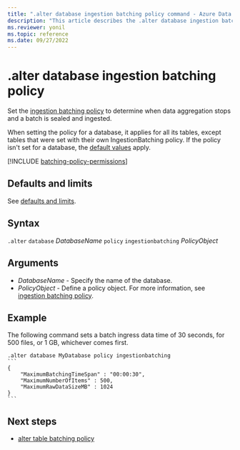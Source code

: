 ```yaml
---
title: ".alter database ingestion batching policy command - Azure Data Explorer"
description: "This article describes the .alter database ingestion batching policy command in Azure Data Explorer."
ms.reviewer: yonil
ms.topic: reference
ms.date: 09/27/2022
---
```

# .alter database ingestion batching policy

Set the [ingestion batching policy](batchingpolicy.md) to determine when data aggregation stops and a batch is sealed and ingested.

When setting the policy for a database, it applies for all its tables, except tables that were set with their own IngestionBatching policy. If the policy isn't set for a database, the [default values](batchingpolicy.md#defaults-and-limits) apply.

[!INCLUDE [batching-policy-permissions](../../includes/batching-policy-permissions.md)]

## Defaults and limits

See [defaults and limits](batchingpolicy.md#defaults-and-limits).

## Syntax

`.alter` `database` *DatabaseName* `policy` `ingestionbatching` *PolicyObject*

## Arguments

- *DatabaseName* - Specify the name of the database.
- *PolicyObject* - Define a policy object. For more information, see [ingestion batching policy](batchingpolicy.md).

## Example

The following command sets a batch ingress data time of 30 seconds, for 500 files, or 1 GB, whichever comes first.

````kusto
.alter database MyDatabase policy ingestionbatching
```
{
    "MaximumBatchingTimeSpan" : "00:00:30",
    "MaximumNumberOfItems" : 500,
    "MaximumRawDataSizeMB" : 1024
}
```
````

## Next steps

- [alter table batching policy](alter-table-ingestion-batching-policy.md)
